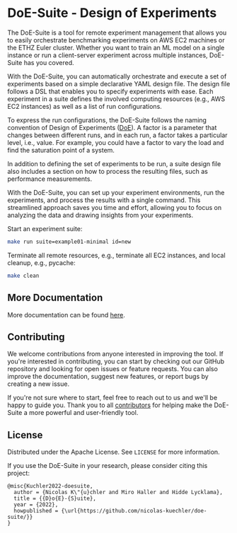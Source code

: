 # DoE-Suite - Design of Experiments

The DoE-Suite is a tool for remote experiment management that allows you to easily orchestrate benchmarking experiments on AWS EC2 machines or the ETHZ Euler cluster.
Whether you want to train an ML model on a single instance or run a client-server experiment across multiple instances, DoE-Suite has you covered.

With the DoE-Suite, you can automatically orchestrate and execute a set of experiments based on a simple declarative YAML design file.
The design file follows a DSL that enables you to specify experiments with ease.
Each experiment in a suite defines the involved computing resources (e.g., AWS EC2 instances) as well as a list of run configurations.

To express the run configurations, the DoE-Suite follows the naming convention of Design of Experiments ([DoE](https://en.wikipedia.org/wiki/Design_of_experiments)).
A factor is a parameter that changes between different runs, and in each run, a factor takes a particular level, i.e., value. For example, you could have a factor to vary the load and find the saturation point of a system.

In addition to defining the set of experiments to be run, a suite design file also includes a section on how to process the resulting files, such as performance measurements.

With the DoE-Suite, you can set up your experiment environments, run the experiments, and process the results with a single command. This streamlined approach saves you time and effort, allowing you to focus on analyzing the data and drawing insights from your experiments.


Start an experiment suite:
```sh
make run suite=example01-minimal id=new
```

Terminate all remote resources, e.g., terminate all EC2 instances, and local cleanup, e.g., pycache:
```sh
make clean
```



## More Documentation
More documentation can be found [here](./docs).


## Contributing

We welcome contributions from anyone interested in improving the tool.
If you're interested in contributing, you can start by checking out our GitHub repository and looking for open issues or feature requests.
You can also improve the documentation, suggest new features, or report bugs by creating a new issue.

If you're not sure where to start, feel free to reach out to us and we'll be happy to guide you.
Thank you to all [contributors](AUTHORS.md) for helping make the DoE-Suite a more powerful and user-friendly tool.

## License

Distributed under the Apache License. See `LICENSE` for more information.

If you use the DoE-Suite in your research, please consider citing this project:
```
@misc{Kuchler2022-doesuite,
  author = {Nicolas K\"{u}chler and Miro Haller and Hidde Lycklama},
  title = {{D}o{E}-{S}uite},
  year = {2022},
  howpublished = {\url{https://github.com/nicolas-kuechler/doe-suite/}}
}
```
